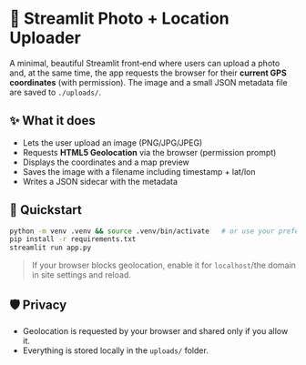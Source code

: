
# 📍 Streamlit Photo + Location Uploader

A minimal, beautiful Streamlit front‑end where users can upload a photo and, at the same time, the app requests the browser for their **current GPS coordinates** (with permission). The image and a small JSON metadata file are saved to `./uploads/`.

## ✨ What it does
- Lets the user upload an image (PNG/JPG/JPEG)
- Requests **HTML5 Geolocation** via the browser (permission prompt)
- Displays the coordinates and a map preview
- Saves the image with a filename including timestamp + lat/lon
- Writes a JSON sidecar with the metadata

## 🚀 Quickstart
```bash
python -m venv .venv && source .venv/bin/activate   # or use your preferred env
pip install -r requirements.txt
streamlit run app.py
```

> If your browser blocks geolocation, enable it for `localhost`/the domain in site settings and reload.

## 🛡️ Privacy
- Geolocation is requested by your browser and shared only if you allow it.
- Everything is stored locally in the `uploads/` folder.
